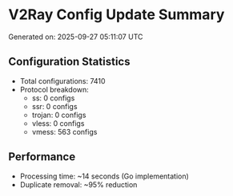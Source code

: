 # V2Ray Config Update Summary
Generated on: 2025-09-27 05:11:07 UTC

## Configuration Statistics
- Total configurations: 7410
- Protocol breakdown:
  - ss: 0 configs
  - ssr: 0 configs
  - trojan: 0 configs
  - vless: 0 configs
  - vmess: 563 configs

## Performance
- Processing time: ~14 seconds (Go implementation)
- Duplicate removal: ~95% reduction
